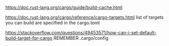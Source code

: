 https://doc.rust-lang.org/cargo/guide/build-cache.html



https://doc.rust-lang.org/cargo/reference/cargo-targets.html
list of targets you can build are specified in the cargo.toml


https://stackoverflow.com/questions/49453571/how-can-i-set-default-build-target-for-cargo
REMEMBER .cargo/config